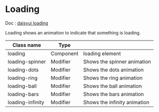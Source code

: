 # Loading

Doc : [daisyui loading](https://daisyui.com/components/loading/)

Loading shows an animation to indicate that something is loading.

| Class name       |   Type    |                              |
|------------------|-----------|------------------------------|
| loading          | Component | loading element              |
| loading-spinner  | Modifier  | Shows the spinner animation  |
| loading-dots     | Modifier  | Shows the dots animation     |
| loading-ring     | Modifier  | Shows the ring animation     |
| loading-ball     | Modifier  | Shows the ball animation     |
| loading-bars     | Modifier  | Shows the bars animation     |
| loading-infinity | Modifier  | Shows the infinity animation |
